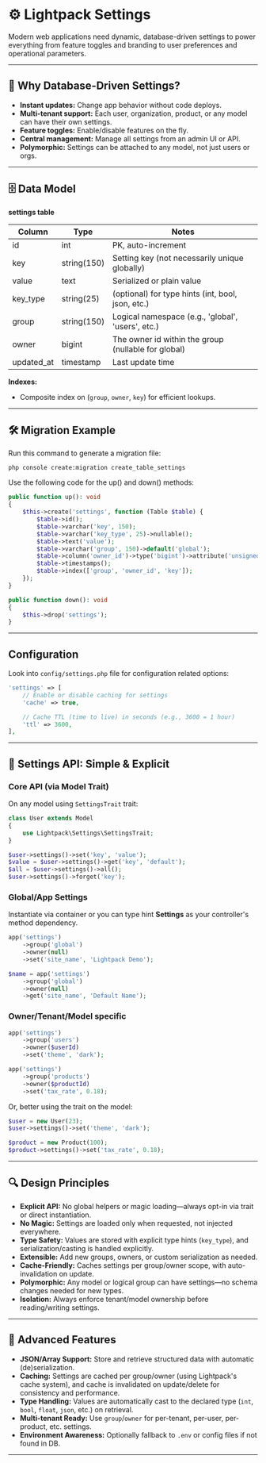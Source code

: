 # ⚙️ Lightpack Settings

Modern web applications need dynamic, database-driven settings to power everything from feature toggles and branding to user preferences and operational parameters.

---

## 🚀 Why Database-Driven Settings?
- **Instant updates:** Change app behavior without code deploys.
- **Multi-tenant support:** Each user, organization, product, or any model can have their own settings.
- **Feature toggles:** Enable/disable features on the fly.
- **Central management:** Manage all settings from an admin UI or API.
- **Polymorphic:** Settings can be attached to any model, not just users or orgs.

---

## 🗄️ Data Model

**settings table**

| Column      | Type         | Notes                                              |
|-------------|--------------|----------------------------------------------------|
| id          | int          | PK, auto-increment                                 |
| key         | string(150)  | Setting key (not necessarily unique globally)      |
| value       | text         | Serialized or plain value                          |
| key_type    | string(25)   | (optional) for type hints (int, bool, json, etc.)  |
| group       | string(150)  | Logical namespace (e.g., 'global', 'users', etc.)  |
| owner       | bigint       | The owner id within the group (nullable for global)|
| updated_at  | timestamp    | Last update time                                   |

**Indexes:**
- Composite index on (`group`, `owner`, `key`) for efficient lookups.

---


## 🛠️ Migration Example

Run this command to generate a migration file:

```cli
php console create:migration create_table_settings
```

Use the following code for the up() and down() methods:

```php
public function up(): void
{
    $this->create('settings', function (Table $table) {
        $table->id();
        $table->varchar('key', 150);
        $table->varchar('key_type', 25)->nullable();
        $table->text('value');
        $table->varchar('group', 150)->default('global');
        $table->column('owner_id')->type('bigint')->attribute('unsigned')->nullable();
        $table->timestamps();
        $table->index(['group', 'owner_id', 'key']);
    });
}

public function down(): void
{
    $this->drop('settings');
}
```

---

## Configuration

Look into `config/settings.php` file for configuration related options:

```php
'settings' => [
    // Enable or disable caching for settings
    'cache' => true,

    // Cache TTL (time to live) in seconds (e.g., 3600 = 1 hour)
    'ttl' => 3600,
],
```

---

## 🧩 Settings API: Simple & Explicit

### Core API (via Model Trait)
On any model using `SettingsTrait` trait:

```php
class User extends Model
{
    use Lightpack\Settings\SettingsTrait;
}
```

```php
$user->settings()->set('key', 'value');
$value = $user->settings()->get('key', 'default');
$all = $user->settings()->all();
$user->settings()->forget('key');
```

### Global/App Settings

Instantiate via container or you can type hint **Settings** as your controller's method dependency.

```php
app('settings')
    ->group('global')
    ->owner(null)
    ->set('site_name', 'Lightpack Demo');
```

```php
$name = app('settings')
    ->group('global')
    ->owner(null)
    ->get('site_name', 'Default Name');
```

### Owner/Tenant/Model specific

```php
app('settings')
    ->group('users')
    ->owner($userId)
    ->set('theme', 'dark');
```

```php
app('settings')
    ->group('products')
    ->owner($productId)
    ->set('tax_rate', 0.18);
```

Or, better using the trait on the model:

```php
$user = new User(23);
$user->settings()->set('theme', 'dark');
```

```php
$product = new Product(100);
$product->settings()->set('tax_rate', 0.18);
```

---

## 🔍 Design Principles

- **Explicit API:** No global helpers or magic loading—always opt-in via trait or direct instantiation.
- **No Magic:** Settings are loaded only when requested, not injected everywhere.
- **Type Safety:** Values are stored with explicit type hints (`key_type`), and serialization/casting is handled explicitly.
- **Extensible:** Add new groups, owners, or custom serialization as needed.
- **Cache-Friendly:** Caches settings per group/owner scope, with auto-invalidation on update.
- **Polymorphic:** Any model or logical group can have settings—no schema changes needed for new types.
- **Isolation:** Always enforce tenant/model ownership before reading/writing settings.

---

## 🌟 Advanced Features

- **JSON/Array Support:** Store and retrieve structured data with automatic (de)serialization.
- **Caching:** Settings are cached per group/owner (using Lightpack's cache system), and cache is invalidated on update/delete for consistency and performance.
- **Type Handling:** Values are automatically cast to the declared type (`int`, `bool`, `float`, `json`, etc.) on retrieval.
- **Multi-tenant Ready:** Use `group`/`owner` for per-tenant, per-user, per-product, etc. settings.
- **Environment Awareness:** Optionally fallback to `.env` or config files if not found in DB.
---